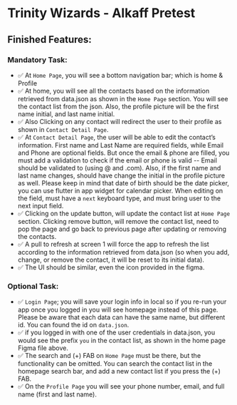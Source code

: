 

# Trinity Wizards - Alkaff Pretest

## Finished Features:

### Mandatory Task:
- ✅ At `Home Page`, you will see a bottom navigation bar; which is home & Profile
- ✅ At home, you will see all the contacts based on the information retrieved
from data.json as shown in the `Home Page` section. You will see the contact list
from the json. Also, the profile picture will be the first name initial, and last name
initial. 
- ✅ Also Clicking on any contact will redirect the user to their profile as shown in
`Contact Detail Page`.
- ✅ At `Contact Detail Page`, the user will be able to edit the contact’s
information. First name and Last Name are required fields, while Email and Phone
are optional fields. But once the email & phone are filled, you must add a validation
to check if the email or phone is valid -- Email should be validated to (using @
and .com). Also, if the first name and last name changes, should have change the
initial in the profile picture as well. Please keep in mind that date of birth should be
the date picker, you can use flutter in app widget for calendar picker. When editing
on the field, must have a `next` keyboard type, and must bring user to the next
input field.
- ✅ Clicking on the update button, will update the contact list at `Home
Page` section. Clicking remove button, will remove the contact list, need to pop the
page and go back to previous page after updating or removing the contacts.
- ✅ A pull to refresh at screen 1 will force the app to refresh the list
according to the information retrieved from data.json (so when you add, change, or
remove the contact, it will be reset to its initial data).
- ✅ The UI should be similar, even the icon provided in the figma.

### Optional Task:
- ✅ `Login Page`; you will save your login info in local
so if you re-run your app once you logged in you will see homepage instead of this
page. Please be aware that each data can have the same name, but different id. You
can found the id on `data.json`.
- ✅ if you logged in with one of the user credentials in data.json, you would
see the prefix `you` in the contact list, as shown in the home page Figma file above.
- ✅ The search and (+) FAB on `Home Page` must be there, but the
functionality can be omitted. You can search the contact list in the homepage
search bar, and add a new contact list if you press the (+) FAB.
- ✅ On the `Profile Page` you will see your phone number, email, and full
name (first and last name).

